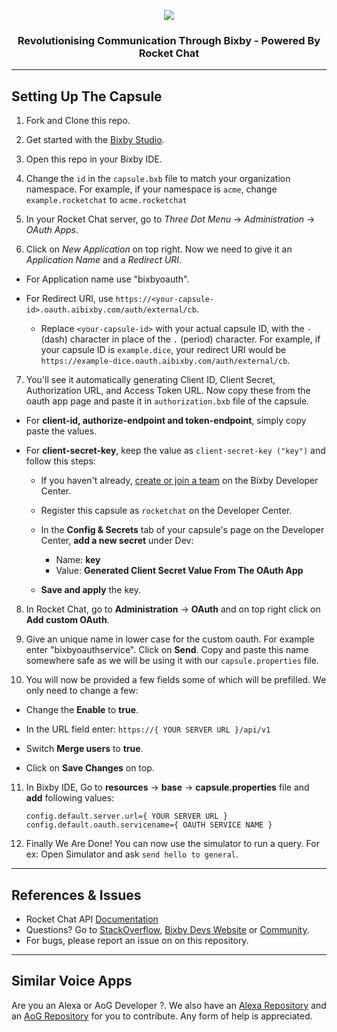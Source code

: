 <p align="center">
  <img  src="https://user-images.githubusercontent.com/41849970/83053891-19082680-a06f-11ea-9dd0-fe9130052089.png">
</p>

<h3 align="center">
  Revolutionising Communication Through Bixby - Powered By Rocket Chat
</h3>

---

## Setting Up The Capsule

1. Fork and Clone this repo.

2. Get started with the [Bixby Studio](https://bixbydevelopers.com/dev/docs/dev-guide/developers/ide).

3. Open this repo in your Bixby IDE.

4. Change the `id` in the `capsule.bxb` file to match your organization namespace. For example, if your namespace is `acme`, change `example.rocketchat` to `acme.rocketchat`

5. In your Rocket Chat server, go to *Three Dot Menu* -> *Administration* -> *OAuth Apps*.

6. Click on *New Application* on top right. Now we need to give it an *Application Name* and a *Redirect URI*.

+ For Application name use "bixbyoauth".

+ For Redirect URI, use `https://<your-capsule-id>.oauth.aibixby.com/auth/external/cb`. 

  + Replace `<your-capsule-id>` with your actual capsule ID, with the `-`(dash) character in place of the `.` (period) character. For example, if your capsule ID is `example.dice`, your redirect URI would be `https://example-dice.oauth.aibixby.com/auth/external/cb`.
  
7. You'll see it automatically generating Client ID, Client Secret, Authorization URL, and Access Token URL. Now copy these from the oauth app page and paste it in `authorization.bxb` file of the capsule.

+ For **client-id, authorize-endpoint and token-endpoint**, simply copy paste the values.

+ For **client-secret-key**, keep the value as `client-secret-key ("key")` and follow this steps:

  + If you haven't already, [create or join a team](https://bixbydevelopers.com/dev/docs/dev-guide/developers/managing-caps.managing-your-team#create-or-join-a-team) on the Bixby Developer Center.

  + Register this capsule as `rocketchat` on the Developer Center.
  
  + In the **Config & Secrets** tab of your capsule's page on the Developer Center, **add a new secret** under Dev:

    + Name: **key** 
    + Value: **Generated Client Secret Value From The OAuth App**
    
  + **Save and apply** the key.
    
8. In Rocket Chat, go to **Administration** -> **OAuth** and on top right click on **Add custom OAuth**.

9. Give an unique name in lower case for the custom oauth. For example enter "bixbyoauthservice". Click on **Send**. Copy and paste this name somewhere safe as we will be using it with our `capsule.properties` file.

10. You will now be provided a few fields some of which will be prefilled. We only need to change a few:

  + Change the **Enable** to **true**.
  
  + In the URL field enter: `https://{ YOUR SERVER URL }/api/v1` 
  
  + Switch **Merge users** to **true**.

  + Click on **Save Changes** on top.
  
11. In Bixby IDE, Go to **resources** -> **base** -> **capsule.properties** file and **add** following values:

    ```
    config.default.server.url={ YOUR SERVER URL }
    config.default.oauth.servicename={ OAUTH SERVICE NAME }
    ```
    
12. Finally We Are Done! You can now use the simulator to run a query. For ex: Open Simulator and ask `send hello to general`.

---

## References & Issues
+ Rocket Chat API [Documentation](https://rocket.chat/docs/developer-guides/rest-api/)
+ Questions? Go to [StackOverflow](https://stackoverflow.com/questions/tagged/bixby), [Bixby Devs Website](https://bixbydevelopers.com/) or [Community](https://support.bixbydevelopers.com/hc/en-us/community/topics).
+ For bugs, please report an issue on on this repository.

---

## Similar Voice Apps

Are you an Alexa or AoG Developer ?. We also have an [Alexa Repository](https://github.com/RocketChat/alexa-rocketchat) and an [AoG Repository](https://github.com/RocketChat/google-action-rocketchat) for you to contribute. Any form of help is appreciated.

